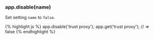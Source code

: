 <h3 id='app.disable'>app.disable(name)</h3>

Set setting `name` to `false`.

{% highlight js %}
app.disable('trust proxy');
app.get('trust proxy');
// => false
{% endhighlight %}
